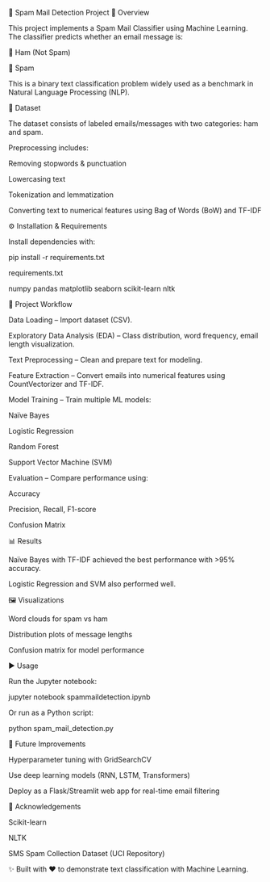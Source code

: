 📧 Spam Mail Detection Project
📌 Overview

This project implements a Spam Mail Classifier using Machine Learning.
The classifier predicts whether an email message is:

📩 Ham (Not Spam)

🚫 Spam

This is a binary text classification problem widely used as a benchmark in Natural Language Processing (NLP).

📂 Dataset

The dataset consists of labeled emails/messages with two categories: ham and spam.

Preprocessing includes:

Removing stopwords & punctuation

Lowercasing text

Tokenization and lemmatization

Converting text to numerical features using Bag of Words (BoW) and TF-IDF

⚙️ Installation & Requirements

Install dependencies with:

pip install -r requirements.txt


requirements.txt

numpy
pandas
matplotlib
seaborn
scikit-learn
nltk

🚀 Project Workflow

Data Loading – Import dataset (CSV).

Exploratory Data Analysis (EDA) – Class distribution, word frequency, email length visualization.

Text Preprocessing – Clean and prepare text for modeling.

Feature Extraction – Convert emails into numerical features using CountVectorizer and TF-IDF.

Model Training – Train multiple ML models:

Naïve Bayes

Logistic Regression

Random Forest

Support Vector Machine (SVM)

Evaluation – Compare performance using:

Accuracy

Precision, Recall, F1-score

Confusion Matrix

📊 Results

Naïve Bayes with TF-IDF achieved the best performance with >95% accuracy.

Logistic Regression and SVM also performed well.

🖼️ Visualizations

Word clouds for spam vs ham

Distribution plots of message lengths

Confusion matrix for model performance

▶️ Usage

Run the Jupyter notebook:

jupyter notebook spammaildetection.ipynb


Or run as a Python script:

python spam_mail_detection.py

🔮 Future Improvements

Hyperparameter tuning with GridSearchCV

Use deep learning models (RNN, LSTM, Transformers)

Deploy as a Flask/Streamlit web app for real-time email filtering

🙌 Acknowledgements

Scikit-learn

NLTK

SMS Spam Collection Dataset (UCI Repository)

✨ Built with ❤️ to demonstrate text classification with Machine Learning.
